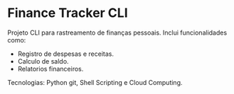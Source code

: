# Finance Tracker CLI

Projeto CLI para rastreamento de finanças pessoais.
Inclui funcionalidades como:
- Registro de despesas e receitas.
- Calculo de saldo.
- Relatorios financeiros.

Tecnologias: Python git, Shell Scripting e Cloud Computing.
